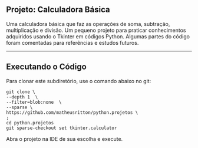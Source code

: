 ## Projeto: Calculadora Básica

Uma calculadora básica que faz as operações de soma, subtração, multiplicação e divisão. Um pequeno projeto para praticar conhecimentos adquiridos usando o Tkinter em 
códigos Python. Algumas partes do código foram comentadas para referências e estudos futuros.

---

## Executando o Código

Para clonar este subdiretório, use o comando abaixo no git: 
  
    git clone \
    --depth 1  \
    --filter=blob:none  \
    --sparse \
    https://github.com/matheusritton/python.projetos \
    ;
    cd python.projetos
    git sparse-checkout set tkinter.calculator

Abra o projeto na IDE de sua escolha e execute.
